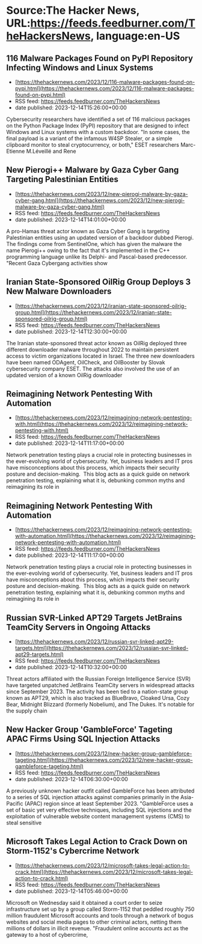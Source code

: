 # Source:The Hacker News, URL:https://feeds.feedburner.com/TheHackersNews, language:en-US

## 116 Malware Packages Found on PyPI Repository Infecting Windows and Linux Systems
 - [https://thehackernews.com/2023/12/116-malware-packages-found-on-pypi.html](https://thehackernews.com/2023/12/116-malware-packages-found-on-pypi.html)
 - RSS feed: https://feeds.feedburner.com/TheHackersNews
 - date published: 2023-12-14T15:26:00+00:00

Cybersecurity researchers have identified a set of 116 malicious packages on the Python Package Index (PyPI) repository that are designed to infect Windows and Linux systems with a custom backdoor.
"In some cases, the final payload is a variant of the infamous&nbsp;W4SP Stealer, or a simple clipboard monitor to steal cryptocurrency, or both," ESET researchers Marc-Etienne M.Léveillé and Rene

## New Pierogi++ Malware by Gaza Cyber Gang Targeting Palestinian Entities
 - [https://thehackernews.com/2023/12/new-pierogi-malware-by-gaza-cyber-gang.html](https://thehackernews.com/2023/12/new-pierogi-malware-by-gaza-cyber-gang.html)
 - RSS feed: https://feeds.feedburner.com/TheHackersNews
 - date published: 2023-12-14T14:01:00+00:00

A pro-Hamas threat actor known as&nbsp;Gaza Cyber Gang&nbsp;is targeting Palestinian entities using an updated version of a backdoor dubbed Pierogi.
The findings come from SentinelOne, which has given the malware the name Pierogi++ owing to the fact that it's implemented in the C++ programming language unlike its Delphi- and Pascal-based predecessor.
"Recent Gaza Cybergang activities show

## Iranian State-Sponsored OilRig Group Deploys 3 New Malware Downloaders
 - [https://thehackernews.com/2023/12/iranian-state-sponsored-oilrig-group.html](https://thehackernews.com/2023/12/iranian-state-sponsored-oilrig-group.html)
 - RSS feed: https://feeds.feedburner.com/TheHackersNews
 - date published: 2023-12-14T12:30:00+00:00

The Iranian state-sponsored threat actor known as&nbsp;OilRig&nbsp;deployed three different downloader malware throughout 2022 to maintain persistent access to victim organizations located in Israel.
The three new downloaders have been named ODAgent, OilCheck, and OilBooster by Slovak cybersecurity company ESET. The attacks also involved the use of an updated version of a known OilRig downloader

## Reimagining Network Pentesting With Automation
 - [https://thehackernews.com/2023/12/reimagining-network-pentesting-with.html](https://thehackernews.com/2023/12/reimagining-network-pentesting-with.html)
 - RSS feed: https://feeds.feedburner.com/TheHackersNews
 - date published: 2023-12-14T11:17:00+00:00

Network penetration testing plays a crucial role in protecting businesses in the ever-evolving world of cybersecurity. Yet, business leaders and IT pros have misconceptions about this process, which impacts their security posture and decision-making.&nbsp;
This blog acts as a quick guide on network penetration testing, explaining what it is, debunking common myths and reimagining its role in

## Reimagining Network Pentesting With Automation
 - [https://thehackernews.com/2023/12/reimagining-network-pentesting-with-automation.html](https://thehackernews.com/2023/12/reimagining-network-pentesting-with-automation.html)
 - RSS feed: https://feeds.feedburner.com/TheHackersNews
 - date published: 2023-12-14T11:17:00+00:00

Network penetration testing plays a crucial role in protecting businesses in the ever-evolving world of cybersecurity. Yet, business leaders and IT pros have misconceptions about this process, which impacts their security posture and decision-making.&nbsp;
This blog acts as a quick guide on network penetration testing, explaining what it is, debunking common myths and reimagining its role in

## Russian SVR-Linked APT29 Targets JetBrains TeamCity Servers in Ongoing Attacks
 - [https://thehackernews.com/2023/12/russian-svr-linked-apt29-targets.html](https://thehackernews.com/2023/12/russian-svr-linked-apt29-targets.html)
 - RSS feed: https://feeds.feedburner.com/TheHackersNews
 - date published: 2023-12-14T10:32:00+00:00

Threat actors affiliated with the Russian Foreign Intelligence Service (SVR) have targeted unpatched JetBrains TeamCity servers in widespread attacks since September 2023.
The activity has been tied to a nation-state group known as&nbsp;APT29, which is also tracked as BlueBravo, Cloaked Ursa, Cozy Bear, Midnight Blizzard (formerly Nobelium), and The Dukes. It's notable for the supply chain

## New Hacker Group 'GambleForce' Tageting APAC Firms Using SQL Injection Attacks
 - [https://thehackernews.com/2023/12/new-hacker-group-gambleforce-tageting.html](https://thehackernews.com/2023/12/new-hacker-group-gambleforce-tageting.html)
 - RSS feed: https://feeds.feedburner.com/TheHackersNews
 - date published: 2023-12-14T06:30:00+00:00

A previously unknown hacker outfit called&nbsp;GambleForce&nbsp;has been attributed to a series of SQL injection attacks against companies primarily in the Asia-Pacific (APAC) region since at least September 2023.
"GambleForce uses a set of basic yet very effective techniques, including SQL injections and the exploitation of vulnerable website content management systems (CMS) to steal sensitive

## Microsoft Takes Legal Action to Crack Down on Storm-1152's Cybercrime Network
 - [https://thehackernews.com/2023/12/microsoft-takes-legal-action-to-crack.html](https://thehackernews.com/2023/12/microsoft-takes-legal-action-to-crack.html)
 - RSS feed: https://feeds.feedburner.com/TheHackersNews
 - date published: 2023-12-14T05:46:00+00:00

Microsoft on Wednesday said it obtained a court order to seize infrastructure set up by a group called Storm-1152 that peddled roughly 750 million fraudulent Microsoft accounts and tools through a network of bogus websites and social media pages to other criminal actors, netting them millions of dollars in illicit revenue.
"Fraudulent online accounts act as the gateway to a host of cybercrime,

